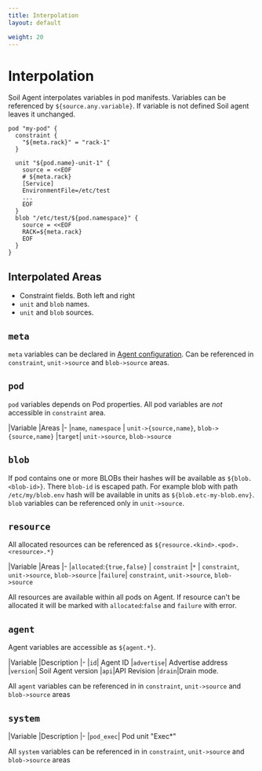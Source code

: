 ```yaml
---
title: Interpolation
layout: default

weight: 20
---
```


# Interpolation

Soil Agent interpolates variables in pod manifests. Variables can be referenced by `${source.any.variable}`. If variable is not defined Soil agent leaves it unchanged.  

```hcl
pod "my-pod" {
  constraint {
    "${meta.rack}" = "rack-1"
  }

  unit "${pod.name}-unit-1" {
    source = <<EOF
    # ${meta.rack}
    [Service]
    EnvironmentFile=/etc/test
    ...
    EOF
  }
  blob "/etc/test/${pod.namespace}" {
    source = <<EOF
    RACK=${meta.rack}
    EOF
  }
}
```

## Interpolated Areas

* Constraint fields. Both left and right
* `unit` and `blob` names.
* `unit` and `blob` sources.

## `meta`

`meta` variables can be declared in [Agent configuration]({{site.baseurl}}/agent/configuration). Can be referenced in `constraint`, `unit->source` and `blob->source` areas.

## `pod`

`pod` variables depends on Pod properties. All pod variables are *not* accessible in `constraint` area.

|Variable   |Areas
|-
|`name`, `namespace`  | `unit->{source,name}`, `blob->{source,name}`
|`target`| `unit->source`, `blob->source`

## `blob`

If pod contains one or more BLOBs their hashes will be available as `${blob.<blob-id>}`. There `blob-id` is escaped path. For example blob with path `/etc/my/blob.env` hash will be available in units as `${blob.etc-my-blob.env}`. `blob` variables can be referenced only in `unit->source`.

## `resource`

All allocated resources can be referenced as `${resource.<kind>.<pod>.<resource>.*}`

|Variable   |Areas
|-
|`allocated`:`{true,false}`    | `constraint`
|`*`    | `constraint`, `unit->source`, `blob->source`
|`failure`| `constraint`, `unit->source`, `blob->source`

All resources are available within all pods on Agent. If resource can't be allocated it will be marked with `allocated`:`false` and `failure` with error.

## `agent`

Agent variables are accessible as `${agent.*}`.

|Variable   |Description
|-
|`id`| Agent ID
|`advertise`| Advertise address
|`version`| Soil Agent version
|`api`|API Revision
|`drain`|Drain mode.

All `agent` variables can be referenced in in `constraint`, `unit->source` and `blob->source` areas


## `system`

|Variable   |Description
|-
|`pod_exec`| Pod unit "Exec*"

All `system` variables can be referenced in in `constraint`, `unit->source` and `blob->source` areas
